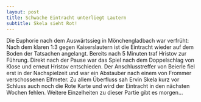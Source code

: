 ```yaml
---
layout: post
title: Schwache Eintracht unterliegt Lautern
subtitle: Skela sieht Rot!
---
```


Die Euphorie nach dem Auswärtssieg in Mönchengladbach war verfrüht: Nach dem klaren 1:3 gegen Kaiserslautern ist die Eintracht wieder auf dem Boden der Tatsachen angelangt. Bereits nach 5 Minuten traf Hristov zur Führung. Direkt nach der Pause war das Spiel nach dem Doppelschlag von Klose und erneut Hristov entschieden. Der Anschlusstreffer von Beierle fiel erst in der Nachspielzeit und war ein Abstauber nach einem von Frommer verschossenen Elfmeter. Zu allem Überfluss sah Ervin Skela kurz vor Schluss auch noch die Rote Karte und wird der Eintracht in den nächsten Wochen fehlen. Weitere Einzelheiten zu dieser Partie gibt es morgen...


